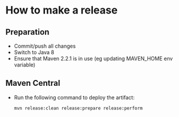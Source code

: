 How to make a release
=====================

Preparation
-----------

* Commit/push all changes
* Switch to Java 8
* Ensure that Maven 2.2.1 is in use (eg updating MAVEN_HOME env variable)


Maven Central
-------------

* Run the following command to deploy the artifact:

  ```
  mvn release:clean release:prepare release:perform
  ```

